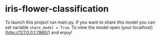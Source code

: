 # iris-flower-classification
To launch this project run main.py. If you want to share this model you can set variable `share_model = True`. To view the model open (your localhost)[http://127.0.0.1:7860/] and enjoy!
